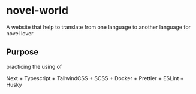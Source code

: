 # novel-world

A website that help to translate from one language to another language for novel lover


## Purpose

practicing the using of

Next + Typescript + TailwindCSS + SCSS + Docker + Prettier + ESLint + Husky